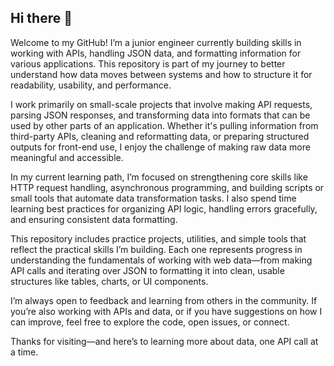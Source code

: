 ## Hi there 👋

Welcome to my GitHub! I’m a junior engineer currently building skills in working with APIs, handling JSON data, and formatting information for various applications. This repository is part of my journey to better understand how data moves between systems and how to structure it for readability, usability, and performance.

I work primarily on small-scale projects that involve making API requests, parsing JSON responses, and transforming data into formats that can be used by other parts of an application. Whether it's pulling information from third-party APIs, cleaning and reformatting data, or preparing structured outputs for front-end use, I enjoy the challenge of making raw data more meaningful and accessible.

In my current learning path, I’m focused on strengthening core skills like HTTP request handling, asynchronous programming, and building scripts or small tools that automate data transformation tasks. I also spend time learning best practices for organizing API logic, handling errors gracefully, and ensuring consistent data formatting.

This repository includes practice projects, utilities, and simple tools that reflect the practical skills I’m building. Each one represents progress in understanding the fundamentals of working with web data—from making API calls and iterating over JSON to formatting it into clean, usable structures like tables, charts, or UI components.

I’m always open to feedback and learning from others in the community. If you’re also working with APIs and data, or if you have suggestions on how I can improve, feel free to explore the code, open issues, or connect.

Thanks for visiting—and here’s to learning more about data, one API call at a time.
